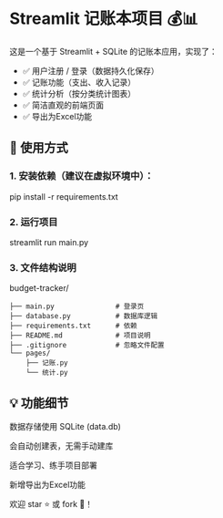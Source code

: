 # Streamlit 记账本项目 💰📊

这是一个基于 Streamlit + SQLite 的记账本应用，实现了：

- ✅ 用户注册 / 登录（数据持久化保存）
- ✅ 记账功能（支出、收入记录）
- ✅ 统计分析（按分类统计图表）
- ✅ 简洁直观的前端页面
- ✅ 导出为Excel功能

## 🌱 使用方式

### 1. 安装依赖（建议在虚拟环境中）：
pip install -r requirements.txt

### 2. 运行项目
streamlit run main.py

### 3. 文件结构说明

budget-tracker/
```
├── main.py               # 登录页
├── database.py           # 数据库逻辑
├── requirements.txt      # 依赖
├── README.md             # 项目说明
├── .gitignore            # 忽略文件配置
└── pages/
    ├── 记账.py
    └── 统计.py

```    
## 💡 功能细节

数据存储使用 SQLite (data.db)

会自动创建表，无需手动建库

适合学习、练手项目部署

新增导出为Excel功能

欢迎 star ⭐️ 或 fork 🍴！
